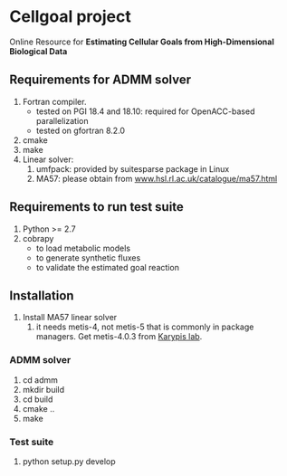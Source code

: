 # Cellgoal project

Online Resource for 
**Estimating Cellular Goals from High-Dimensional Biological Data**

## Requirements for ADMM solver
1. Fortran compiler.
	- tested on PGI 18.4 and 18.10: required for OpenACC-based parallelization
	- tested on gfortran 8.2.0
1. cmake
1. make
1. Linear solver:
	1. umfpack: provided by suitesparse package in Linux
	1. MA57: please obtain from www.hsl.rl.ac.uk/catalogue/ma57.html

## Requirements to run test suite
1. Python >= 2.7
1. cobrapy
	- to load metabolic models
	- to generate synthetic fluxes
	- to validate the estimated goal reaction
	
## Installation
1. Install MA57 linear solver
   1. it needs metis-4, not metis-5 that is commonly in package managers. Get metis-4.0.3 from [Karypis lab](http://glaros.dtc.umn.edu/gkhome/fsroot/sw/metis/OLD).

### ADMM solver
1. cd admm
1. mkdir build
1. cd build
1. cmake ..
1. make

### Test suite
1. python setup.py develop

